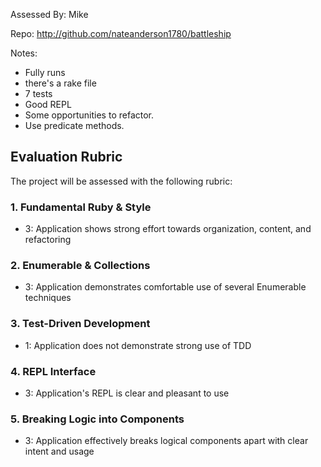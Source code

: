 Assessed By: Mike

Repo: http://github.com/nateanderson1780/battleship

Notes:
* Fully runs 
* there's a rake file
* 7 tests
* Good REPL
* Some opportunities to refactor.
* Use predicate methods.

## Evaluation Rubric

The project will be assessed with the following rubric:

### 1. Fundamental Ruby & Style

* 3:  Application shows strong effort towards organization, content, and refactoring

### 2. Enumerable & Collections

* 3: Application demonstrates comfortable use of several Enumerable techniques

### 3. Test-Driven Development

* 1: Application does not demonstrate strong use of TDD

### 4. REPL Interface


* 3: Application's REPL is clear and pleasant to use

### 5. Breaking Logic into Components

* 3: Application effectively breaks logical components apart with clear intent and usage
